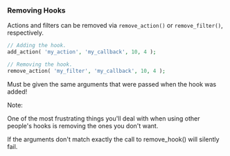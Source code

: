 ### Removing Hooks

Actions and filters can be removed via `remove_action()` or `remove_filter()`, respectively.

```php
// Adding the hook.
add_action( 'my_action', 'my_callback', 10, 4 );

// Removing the hook.
remove_action( 'my_filter', 'my_callback', 10, 4 );
```
<!-- .element: class="fragment" -->

Must be given the same arguments that were passed when the hook was added!<!-- .element: class="fragment" -->

Note:

One of the most frustrating things you'll deal with when using other people's hooks is removing the ones you don't want.

If the arguments don't match exactly the call to remove_hook() will silently fail.
